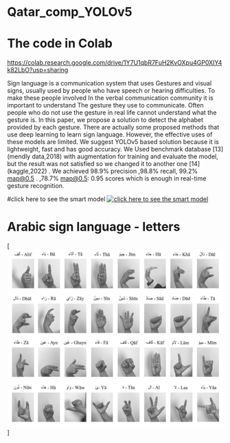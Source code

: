 # Qatar_comp_YOLOv5

# The code in Colab 
https://colab.research.google.com/drive/1Y7U1qbR7FuH2KvOXpu4GP0XIY4k82LbO?usp=sharing

Sign language is a communication system that uses Gestures and visual signs, usually used by people who have speech or hearing difficulties. To make these people involved In the verbal communication community it is important to understand The gesture they use to communicate. Often people who do not use the gesture in real life cannot understand what the gesture is. In this paper, we propose a solution to detect the alphabet provided by each gesture. There are actually some proposed methods that use deep learning to learn sign language. However, the effective uses of these models are limited. We suggest YOLOv5 based solution because it is lightweight, fast and has good accuracy. We Used benchmark database [13] (mendly data,2018) with augmentation for training and evaluate the model, but the result was not satisfied so we changed it to another one [14] (kaggle,2022)  . We achieved 98.9% precision ,98.8% recall, 99.2% map@0.5 . ,78.7% map@0.5: 0.95 scores which is enough in real-time gesture recognition.

#click here to see the smart model
[![click here to see the smart model](https://img.youtube.com/vi/YOUTUBE_VIDEO_ID_HERE/0.jpg)](https://www.youtube.com/embed/lbNY_MWO8Kk)
# Arabic sign language - letters
[![ARSlang ](https://github.com/Alrehawi/Qatar_comp_YOLOv5/blob/main/Signs_32_New.png)]
